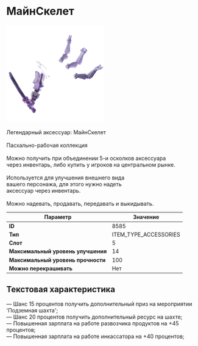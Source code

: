 # МайнСкелет

![Item Image](../img/8585.webp?raw=true)

Легендарный аксессуар: МайнСкелет<br><br>Пасхально-рабочая коллекция<br><br>Можно получить при объединении 5-и осколков аксессуара<br>через инвентарь, либо купить у игроков на центральном рынке.<br><br>Используется для улучшения внешнего вида<br>вашего персонажа, для этого нужно надеть<br>аксессуар через инвентарь.<br><br>Можно надевать, продавать, передавать и выкидывать.


| Параметр | Значение |
|----------|----------|
| **ID** | 8585 |
| **Тип** | ITEM_TYPE_ACCESSORIES |
| **Слот** | 5 |
| **Максимальный уровень улучшения** | 14 |
| **Максимальный уровень прочности** | 100 |
| **Можно перекрашивать** | Нет |

## Текстовая характеристика

— Шанс 15 процентов получить дополнительный приз на мероприятии 'Подземная шахта';<br>— Шанс 20 процентов получить дополнительный ресурс на шахте;<br>— Повышенная зарплата на работе развозчика продуктов на +45 процентов;<br>— Повышенная зарплата на работе инкассатора на +40 процентов;

